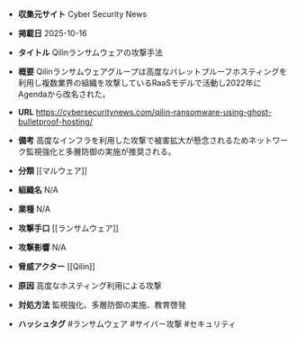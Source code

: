 - **収集元サイト**
Cyber Security News

- **掲載日**
2025-10-16

- **タイトル**
Qilinランサムウェアの攻撃手法

- **概要**
Qilinランサムウェアグループは高度なバレットプルーフホスティングを利用し複数業界の組織を攻撃しているRaaSモデルで活動し2022年にAgendaから改名された。

- **URL**
https://cybersecuritynews.com/qilin-ransomware-using-ghost-bulletproof-hosting/

- **備考**
高度なインフラを利用した攻撃で被害拡大が懸念されるためネットワーク監視強化と多層防御の実施が推奨される。

- **分類**
[[マルウェア]]

- **組織名**
N/A

- **業種**
N/A

- **攻撃手口**
[[ランサムウェア]]

- **攻撃影響**
N/A

- **脅威アクター**
[[Qilin]]

- **原因**
高度なホスティング利用による攻撃

- **対処方法**
監視強化、多層防御の実施、教育啓発

- **ハッシュタグ**
#ランサムウェア #サイバー攻撃 #セキュリティ
